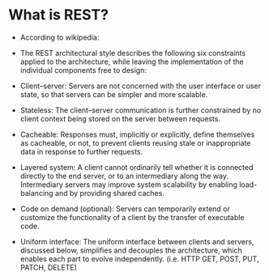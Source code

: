# What is REST?
- According to wikipedia:
- The REST architectural style describes the following six constraints applied to the architecture, while leaving the implementation of the individual components free to design:

- Client–server: Servers are not concerned with the user interface or user state, so that servers can be simpler and more scalable.
- Stateless: The client–server communication is further constrained by no client context being stored on the server between requests.
- Cacheable: Responses must, implicitly or explicitly, define themselves as cacheable, or not, to prevent clients reusing stale or inappropriate data in response to further requests.
- Layered system: A client cannot ordinarily tell whether it is connected directly to the end server, or to an intermediary along the way. Intermediary servers may improve system scalability by enabling load-balancing and by providing shared caches.
- Code on demand (optional): Servers can temporarily extend or customize the functionality of a client by the transfer of executable code.
- Uniform interface: The uniform interface between clients and servers, discussed below, simplifies and decouples the architecture, which enables each part to evolve independently. (i.e. HTTP GET, POST, PUT, PATCH, DELETE)
